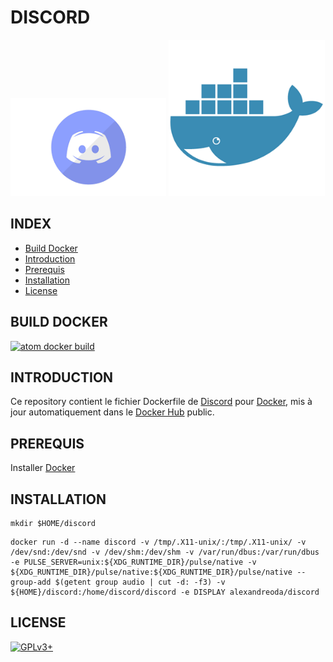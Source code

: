 # DISCORD

![atom](https://raw.githubusercontent.com/oda-alexandre/discord/master/logo-discord.png) ![docker](https://raw.githubusercontent.com/oda-alexandre/discord/master/logo-docker.png)


## INDEX

- [Build Docker](#BUILD)
- [Introduction](#INTRODUCTION)
- [Prerequis](#PREREQUIS)
- [Installation](#INSTALLATION)
- [License](#LICENSE)


## BUILD DOCKER

[![atom docker build](https://img.shields.io/docker/build/alexandreoda/discord.svg)](https://hub.docker.com/r/alexandreoda/discord)


## INTRODUCTION

Ce repository contient le fichier Dockerfile de [Discord](https://discordapp.com/) pour [Docker](https://www.docker.com), mis à jour automatiquement dans le [Docker Hub](https://hub.docker.com/r/alexandreoda/discord/) public.


## PREREQUIS

Installer [Docker](https://www.docker.com)


## INSTALLATION

```
mkdir $HOME/discord
```
```
docker run -d --name discord -v /tmp/.X11-unix/:/tmp/.X11-unix/ -v /dev/snd:/dev/snd -v /dev/shm:/dev/shm -v /var/run/dbus:/var/run/dbus -e PULSE_SERVER=unix:${XDG_RUNTIME_DIR}/pulse/native -v ${XDG_RUNTIME_DIR}/pulse/native:${XDG_RUNTIME_DIR}/pulse/native --group-add $(getent group audio | cut -d: -f3) -v ${HOME}/discord:/home/discord/discord -e DISPLAY alexandreoda/discord
```


## LICENSE

[![GPLv3+](http://gplv3.fsf.org/gplv3-127x51.png)](https://github.com/oda-alexandre/discord/blob/master/LICENSE)
